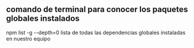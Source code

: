 ## comando de terminal para conocer los paquetes globales instalados

npm list -g --depth=0
lista de todas las dependencias globales instaladas en nuestro equipo 
